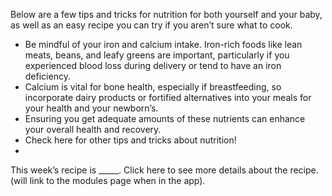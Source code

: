 Below are a few tips and tricks for nutrition for both yourself and your baby, as well as an easy recipe you can try if you aren’t sure what to cook.
- Be mindful of your iron and calcium intake. Iron-rich foods like lean meats, beans, and leafy greens are important, particularly if you experienced blood loss during delivery or tend to have an iron deficiency.
- Calcium is vital for bone health, especially if breastfeeding, so incorporate dairy products or fortified alternatives into your meals for your health and your newborn’s.
- Ensuring you get adequate amounts of these nutrients can enhance your overall health and recovery.
- Check here for other tips and tricks about nutrition!
- 
This week’s recipe is _____. Click here to see more details about the recipe. (will link to the modules page when in the app).
